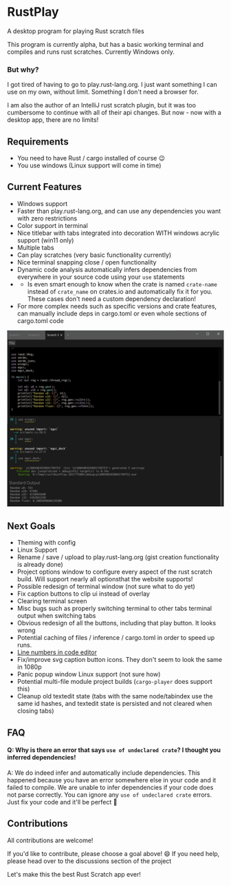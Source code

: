 # RustPlay
A desktop program for playing Rust scratch files

This program is currently alpha, but has a basic working terminal and compiles and runs rust scratches.
Currently Windows only.

### But why?
I got tired of having to go to play.rust-lang.org. I just want something I can use on my own, without limit. Something I don't need a browser for.

I am also the author of an IntelliJ rust scratch plugin, but it was too cumbersome to continue with all of their api changes. But now - now with a desktop app, there are no limits!

## Requirements
- You need to have Rust / cargo installed of course :wink:
- You use windows (Linux support will come in time)

## Current Features
- Windows support
- Faster than play.rust-lang.org, and can use any dependencies you want with zero restrictions
- Color support in terminal
- Nice titlebar with tabs integrated into decoration WITH windows acrylic support (win11 only)
- Multiple tabs
- Can play scratches (very basic functionality currently)
- Nice terminal snapping close / open functionality
- Dynamic code analysis automatically infers dependencies from everywhere in your source code using your `use` statements
- - Is even smart enough to know when the crate is named `crate-name` instead of `crate_name` on crates.io and automatically fix it for you. These cases don't need a custom dependency declaration!
- For more complex needs such as specific versions and crate features, can manually include deps in cargo.toml or even whole sections of cargo.toml code

![Ui Demo](/readme_assets/ui.png)

## Next Goals
- Theming with config
- Linux Support
- Rename / save / upload to play.rust-lang.org (gist creation functionality is already done)
- Project options window to configure every aspect of the rust scratch build. Will support nearly all optionsthat the website supports!
- Possible redesign of terminal window (not sure what to do yet)
- Fix caption buttons to clip ui instead of overlay
- Clearing terminal screen
- Misc bugs such as properly switching terminal to other tabs terminal output when switching tabs
- Obvious redesign of all the buttons, including that play button. It looks wrong
- Potential caching of files / inference / cargo.toml in order to speed up runs.
- [Line numbers in code editor](https://github.com/emilk/egui/issues/1534)
- Fix/improve svg caption button icons. They don't seem to look the same in 1080p
- Panic popup window Linux support (not sure how)
- Potential multi-file module project builds (`cargo-player` does support this)
- Cleanup old textedit state (tabs with the same node/tabindex use the same id hashes, and textedit state is persisted and not cleared when closing tabs)

## FAQ
#### Q: Why is there an error that says `use of undeclared crate`? I thought you inferred dependencies!
A: We do indeed infer and automatically include dependencies. This happened because you have an error somewhere else in your code and it failed to compile. We are unable to infer dependencies if your code does not parse correctly. You can ignore any `use of undeclared crate` errors. Just fix your code and it'll be perfect 🙂

## Contributions
All contributions are welcome!

If you'd like to contribute, please choose a goal above! :smile: If you need help, please head over to the discussions section of the project

Let's make this the best Rust Scratch app ever!
